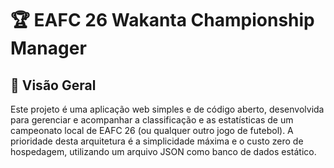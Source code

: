 # 🏆 EAFC 26 Wakanta Championship Manager

## 🌟 Visão Geral

Este projeto é uma aplicação web simples e de código aberto, desenvolvida para gerenciar e acompanhar a classificação e as estatísticas de um campeonato local de EAFC 26 (ou qualquer outro jogo de futebol). A prioridade desta arquitetura é a simplicidade máxima e o custo zero de hospedagem, utilizando um arquivo JSON como banco de dados estático.